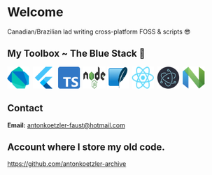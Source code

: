 # Welcome

Canadian/Brazilian lad writing cross-platform FOSS & scripts 😎

## My Toolbox ~ The Blue Stack 🌊

<img src='img/dart.svg' alt='dart' width=50 height=50 />&nbsp;&nbsp;<img src='img/flutter.svg' alt='flutter' width=50 height=50 />&nbsp;&nbsp;<img src='img/typescript.svg' alt='typescript' width=50 height=50 />&nbsp;&nbsp;<img src='img/node.svg' alt='node' width=50 height=50 />&nbsp;<img src='img/sqlite.svg' svg='sqlite' width=50 height=50 />&nbsp;&nbsp;<img src='img/react.svg' alt='react' width=50 height=50 />&nbsp;&nbsp;<img src='img/electron.svg' alt='electron' width=50 height=50 />&nbsp;&nbsp;<img src='img/nvim.svg' alt='nvim' width=50 height=50 />

## Contact

**Email:** <antonkoetzler-faust@hotmail.com>

## Account where I store my old code.
https://github.com/antonkoetzler-archive
